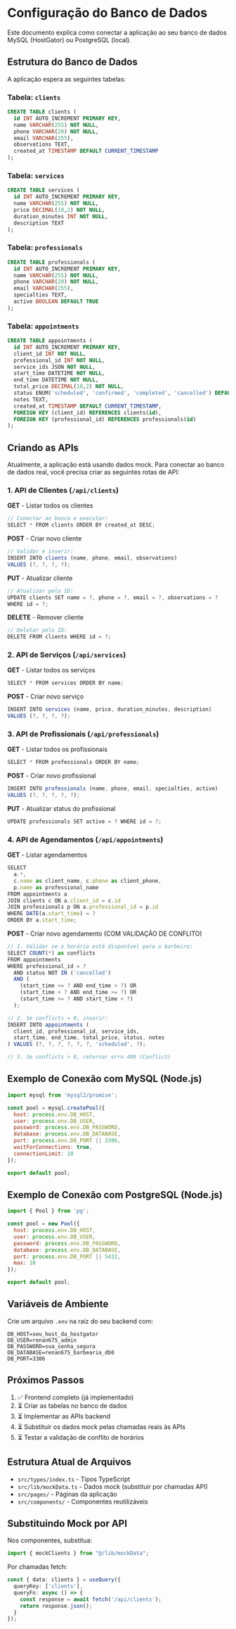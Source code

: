 # Configuração do Banco de Dados

Este documento explica como conectar a aplicação ao seu banco de dados MySQL (HostGator) ou PostgreSQL (local).

## Estrutura do Banco de Dados

A aplicação espera as seguintes tabelas:

### Tabela: `clients`
```sql
CREATE TABLE clients (
  id INT AUTO_INCREMENT PRIMARY KEY,
  name VARCHAR(255) NOT NULL,
  phone VARCHAR(20) NOT NULL,
  email VARCHAR(255),
  observations TEXT,
  created_at TIMESTAMP DEFAULT CURRENT_TIMESTAMP
);
```

### Tabela: `services`
```sql
CREATE TABLE services (
  id INT AUTO_INCREMENT PRIMARY KEY,
  name VARCHAR(255) NOT NULL,
  price DECIMAL(10,2) NOT NULL,
  duration_minutes INT NOT NULL,
  description TEXT
);
```

### Tabela: `professionals`
```sql
CREATE TABLE professionals (
  id INT AUTO_INCREMENT PRIMARY KEY,
  name VARCHAR(255) NOT NULL,
  phone VARCHAR(20) NOT NULL,
  email VARCHAR(255),
  specialties TEXT,
  active BOOLEAN DEFAULT TRUE
);
```

### Tabela: `appointments`
```sql
CREATE TABLE appointments (
  id INT AUTO_INCREMENT PRIMARY KEY,
  client_id INT NOT NULL,
  professional_id INT NOT NULL,
  service_ids JSON NOT NULL,
  start_time DATETIME NOT NULL,
  end_time DATETIME NOT NULL,
  total_price DECIMAL(10,2) NOT NULL,
  status ENUM('scheduled', 'confirmed', 'completed', 'cancelled') DEFAULT 'scheduled',
  notes TEXT,
  created_at TIMESTAMP DEFAULT CURRENT_TIMESTAMP,
  FOREIGN KEY (client_id) REFERENCES clients(id),
  FOREIGN KEY (professional_id) REFERENCES professionals(id)
);
```

## Criando as APIs

Atualmente, a aplicação está usando dados mock. Para conectar ao banco de dados real, você precisa criar as seguintes rotas de API:

### 1. API de Clientes (`/api/clients`)

**GET** - Listar todos os clientes
```typescript
// Conectar ao banco e executar:
SELECT * FROM clients ORDER BY created_at DESC;
```

**POST** - Criar novo cliente
```typescript
// Validar e inserir:
INSERT INTO clients (name, phone, email, observations) 
VALUES (?, ?, ?, ?);
```

**PUT** - Atualizar cliente
```typescript
// Atualizar pelo ID:
UPDATE clients SET name = ?, phone = ?, email = ?, observations = ? 
WHERE id = ?;
```

**DELETE** - Remover cliente
```typescript
// Deletar pelo ID:
DELETE FROM clients WHERE id = ?;
```

### 2. API de Serviços (`/api/services`)

**GET** - Listar todos os serviços
```typescript
SELECT * FROM services ORDER BY name;
```

**POST** - Criar novo serviço
```typescript
INSERT INTO services (name, price, duration_minutes, description) 
VALUES (?, ?, ?, ?);
```

### 3. API de Profissionais (`/api/professionals`)

**GET** - Listar todos os profissionais
```typescript
SELECT * FROM professionals ORDER BY name;
```

**POST** - Criar novo profissional
```typescript
INSERT INTO professionals (name, phone, email, specialties, active) 
VALUES (?, ?, ?, ?, ?);
```

**PUT** - Atualizar status do profissional
```typescript
UPDATE professionals SET active = ? WHERE id = ?;
```

### 4. API de Agendamentos (`/api/appointments`)

**GET** - Listar agendamentos
```typescript
SELECT 
  a.*,
  c.name as client_name, c.phone as client_phone,
  p.name as professional_name
FROM appointments a
JOIN clients c ON a.client_id = c.id
JOIN professionals p ON a.professional_id = p.id
WHERE DATE(a.start_time) = ?
ORDER BY a.start_time;
```

**POST** - Criar novo agendamento (COM VALIDAÇÃO DE CONFLITO)
```typescript
// 1. Validar se o horário está disponível para o barbeiro:
SELECT COUNT(*) as conflicts 
FROM appointments 
WHERE professional_id = ?
  AND status NOT IN ('cancelled')
  AND (
    (start_time <= ? AND end_time > ?) OR
    (start_time < ? AND end_time >= ?) OR
    (start_time >= ? AND start_time < ?)
  );

// 2. Se conflicts = 0, inserir:
INSERT INTO appointments (
  client_id, professional_id, service_ids, 
  start_time, end_time, total_price, status, notes
) VALUES (?, ?, ?, ?, ?, ?, 'scheduled', ?);

// 3. Se conflicts > 0, retornar erro 409 (Conflict)
```

## Exemplo de Conexão com MySQL (Node.js)

```javascript
import mysql from 'mysql2/promise';

const pool = mysql.createPool({
  host: process.env.DB_HOST,
  user: process.env.DB_USER,
  password: process.env.DB_PASSWORD,
  database: process.env.DB_DATABASE,
  port: process.env.DB_PORT || 3306,
  waitForConnections: true,
  connectionLimit: 10
});

export default pool;
```

## Exemplo de Conexão com PostgreSQL (Node.js)

```javascript
import { Pool } from 'pg';

const pool = new Pool({
  host: process.env.DB_HOST,
  user: process.env.DB_USER,
  password: process.env.DB_PASSWORD,
  database: process.env.DB_DATABASE,
  port: process.env.DB_PORT || 5432,
  max: 10
});

export default pool;
```

## Variáveis de Ambiente

Crie um arquivo `.env` na raiz do seu backend com:

```
DB_HOST=seu_host_da_hostgator
DB_USER=renan675_admin
DB_PASSWORD=sua_senha_segura
DB_DATABASE=renan675_barbearia_db0
DB_PORT=3306
```

## Próximos Passos

1. ✅ Frontend completo (já implementado)
2. ⏳ Criar as tabelas no banco de dados
3. ⏳ Implementar as APIs backend
4. ⏳ Substituir os dados mock pelas chamadas reais às APIs
5. ⏳ Testar a validação de conflito de horários

## Estrutura Atual de Arquivos

- `src/types/index.ts` - Tipos TypeScript
- `src/lib/mockData.ts` - Dados mock (substituir por chamadas API)
- `src/pages/` - Páginas da aplicação
- `src/components/` - Componentes reutilizáveis

## Substituindo Mock por API

Nos componentes, substitua:
```typescript
import { mockClients } from "@/lib/mockData";
```

Por chamadas fetch:
```typescript
const { data: clients } = useQuery({
  queryKey: ['clients'],
  queryFn: async () => {
    const response = await fetch('/api/clients');
    return response.json();
  }
});
```
